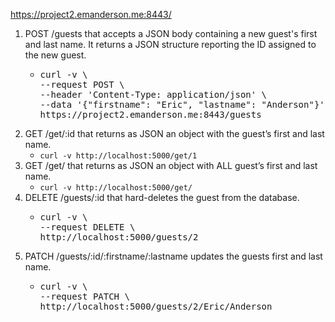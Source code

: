 https://project2.emanderson.me:8443/

1. POST /guests that accepts a JSON body containing a new guest's first and last name. It returns a JSON structure reporting the ID assigned to the new guest.<ul><li>
   <pre>curl -v \
   --request POST \
   --header 'Content-Type: application/json' \
   --data '{"firstname": "Eric", "lastname": "Anderson"}' \
   https://project2.emanderson.me:8443/guests</pre>
   </li></ul>
1. GET /get/:id that returns as JSON an object with the guest’s first and last name.
   - `curl -v http://localhost:5000/get/1`
1. GET /get/ that returns as JSON an object with ALL guest’s first and last name.
   - `curl -v http://localhost:5000/get/`
1. DELETE /guests/:id that hard-deletes the guest from the database.<ul><li>
     <pre>curl -v \
   --request DELETE \
   http://localhost:5000/guests/2</pre></li></ul>
1. PATCH /guests/:id/:firstname/:lastname updates the guests first and last name.<ul><li>
    <pre>curl -v \
   --request PATCH \
   http://localhost:5000/guests/2/Eric/Anderson</pre></li></ul>
